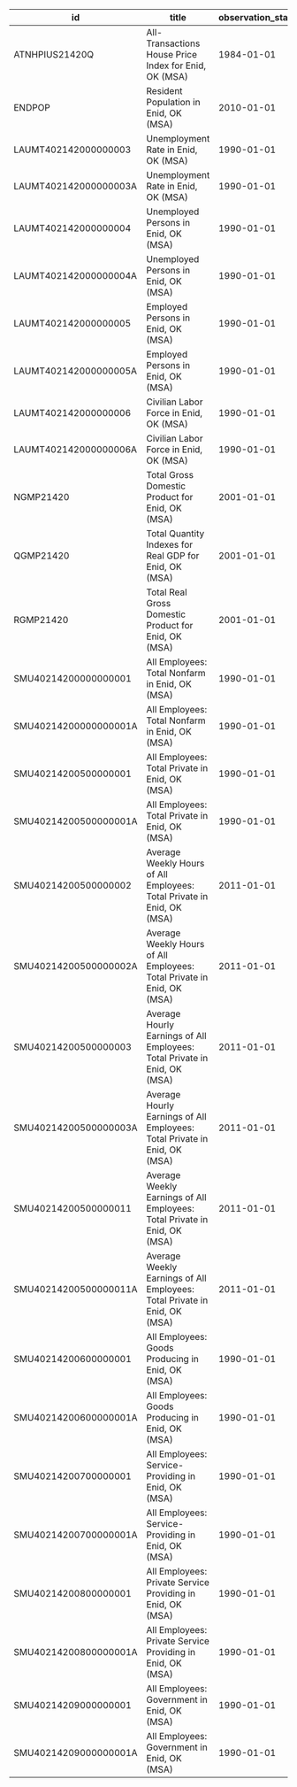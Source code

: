 | id                    | title                                                                     | observation_start   | observation_end   |
|-----------------------|---------------------------------------------------------------------------|---------------------|-------------------|
| ATNHPIUS21420Q        | All-Transactions House Price Index for Enid, OK (MSA)                     | 1984-01-01          | 2022-04-01        |
| ENDPOP                | Resident Population in Enid, OK (MSA)                                     | 2010-01-01          | 2021-01-01        |
| LAUMT402142000000003  | Unemployment Rate in Enid, OK (MSA)                                       | 1990-01-01          | 2022-09-01        |
| LAUMT402142000000003A | Unemployment Rate in Enid, OK (MSA)                                       | 1990-01-01          | 2021-01-01        |
| LAUMT402142000000004  | Unemployed Persons in Enid, OK (MSA)                                      | 1990-01-01          | 2022-09-01        |
| LAUMT402142000000004A | Unemployed Persons in Enid, OK (MSA)                                      | 1990-01-01          | 2021-01-01        |
| LAUMT402142000000005  | Employed Persons in Enid, OK (MSA)                                        | 1990-01-01          | 2022-09-01        |
| LAUMT402142000000005A | Employed Persons in Enid, OK (MSA)                                        | 1990-01-01          | 2021-01-01        |
| LAUMT402142000000006  | Civilian Labor Force in Enid, OK (MSA)                                    | 1990-01-01          | 2022-09-01        |
| LAUMT402142000000006A | Civilian Labor Force in Enid, OK (MSA)                                    | 1990-01-01          | 2021-01-01        |
| NGMP21420             | Total Gross Domestic Product for Enid, OK (MSA)                           | 2001-01-01          | 2020-01-01        |
| QGMP21420             | Total Quantity Indexes for Real GDP for Enid, OK (MSA)                    | 2001-01-01          | 2020-01-01        |
| RGMP21420             | Total Real Gross Domestic Product for Enid, OK (MSA)                      | 2001-01-01          | 2020-01-01        |
| SMU40214200000000001  | All Employees: Total Nonfarm in Enid, OK (MSA)                            | 1990-01-01          | 2022-10-01        |
| SMU40214200000000001A | All Employees: Total Nonfarm in Enid, OK (MSA)                            | 1990-01-01          | 2021-01-01        |
| SMU40214200500000001  | All Employees: Total Private in Enid, OK (MSA)                            | 1990-01-01          | 2022-10-01        |
| SMU40214200500000001A | All Employees: Total Private in Enid, OK (MSA)                            | 1990-01-01          | 2021-01-01        |
| SMU40214200500000002  | Average Weekly Hours of All Employees: Total Private in Enid, OK (MSA)    | 2011-01-01          | 2022-10-01        |
| SMU40214200500000002A | Average Weekly Hours of All Employees: Total Private in Enid, OK (MSA)    | 2011-01-01          | 2021-01-01        |
| SMU40214200500000003  | Average Hourly Earnings of All Employees: Total Private in Enid, OK (MSA) | 2011-01-01          | 2022-10-01        |
| SMU40214200500000003A | Average Hourly Earnings of All Employees: Total Private in Enid, OK (MSA) | 2011-01-01          | 2021-01-01        |
| SMU40214200500000011  | Average Weekly Earnings of All Employees: Total Private in Enid, OK (MSA) | 2011-01-01          | 2022-10-01        |
| SMU40214200500000011A | Average Weekly Earnings of All Employees: Total Private in Enid, OK (MSA) | 2011-01-01          | 2021-01-01        |
| SMU40214200600000001  | All Employees: Goods Producing in Enid, OK (MSA)                          | 1990-01-01          | 2022-10-01        |
| SMU40214200600000001A | All Employees: Goods Producing in Enid, OK (MSA)                          | 1990-01-01          | 2021-01-01        |
| SMU40214200700000001  | All Employees: Service-Providing in Enid, OK (MSA)                        | 1990-01-01          | 2022-10-01        |
| SMU40214200700000001A | All Employees: Service-Providing in Enid, OK (MSA)                        | 1990-01-01          | 2021-01-01        |
| SMU40214200800000001  | All Employees: Private Service Providing in Enid, OK (MSA)                | 1990-01-01          | 2022-10-01        |
| SMU40214200800000001A | All Employees: Private Service Providing in Enid, OK (MSA)                | 1990-01-01          | 2021-01-01        |
| SMU40214209000000001  | All Employees: Government in Enid, OK (MSA)                               | 1990-01-01          | 2022-10-01        |
| SMU40214209000000001A | All Employees: Government in Enid, OK (MSA)                               | 1990-01-01          | 2021-01-01        |